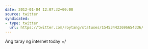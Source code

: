 ```yaml
---
date: 2012-01-04 12:07:32+00:00
source: twitter
syndicated:
- type: twitter
  url: https://twitter.com/roytang/statuses/154534423696654336/
---
```


Ang taray ng internet today =/